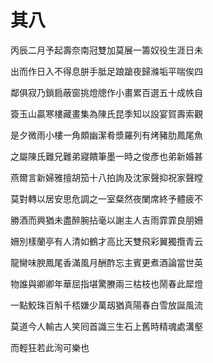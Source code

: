    

# 其八

丙辰二月予起壽奈南冠雙加莫展一籌奴役生涯日未

出而作日入不得息胼手胝足踉蹌夜歸滌垢平喘俟四

鄰俱寂乃鎖扃蔽窗挑燈牕作小畫累百選五十成帙自

簽玉山贏寒樓藏畫集為陳氏昆季知以設宴賀壽索觀

是夕微雨小樓一角頗幽潔肴漿羅列有烤豬肋鳳尾魚

之屬陳氏難兄難弟寢饋筆墨一時之俊彥也弟新婚甚

燕爾言新婦雅擅胡笳十八拍詢及沈家聲抑祝家聲瞠

莫對轉以居安思危調之一室粲然夜闌席終予體疲不

勝酒而興猶未盡醉腕拈毫以謝主人吉雨霏霏良朋姍

姍別樣蘭亭有人清如鶴才高比天雙飛彩翼獨攬青云

龍臠味腴鳳尾香滿風月酬酢忘主賓更煮酒論當世英

物誰與卿卿年華屈指堪驚賸兩三枯枝也鬧春此犀燈

一點鮫珠百斛千桮嫌少萬刼猶真陽春白雪放誕風流

莫道今人輸古人笑囘首識三生石上舊時精魂處溝壑

而輕狂若此洵可樂也